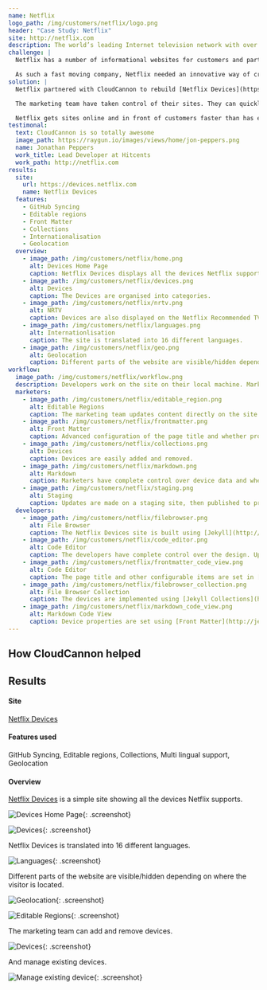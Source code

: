 ```yaml
---
name: Netflix
logo_path: /img/customers/netflix/logo.png
header: "Case Study: Netflix"
site: http://netflix.com
description: The world’s leading Internet television network with over 62 million members.
challenge: |
  Netflix has a number of informational websites for customers and partners such as [Netflix Devices](https://devices.netflix.com).

  As such a fast moving company, Netflix needed an innovative way of creating and maintaining these sites. Existing solutions were inflexible, time consuming for developers to maintain and difficult for the marketing team to update.
solution: |
  Netflix partnered with CloudCannon to rebuild [Netflix Devices](https://devices.netflix.com). Devices was originally a Drupal site and was rebuilt in a fraction of the time using Jekyll. The site is static so it loads quickly, scales to the millions of Netflix visitors and is reliable.

  The marketing team have taken control of their sites. They can quickly try out new messaging and update content directly on the page.

  Netflix gets sites online and in front of customers faster than has ever been possible.
testimonal:
  text: CloudCannon is so totally awesome
  image_path: https://raygun.io/images/views/home/jon-peppers.png
  name: Jonathan Peppers
  work_title: Lead Developer at Hitcents
  work_path: http://netflix.com
results:
  site:
    url: https://devices.netflix.com
    name: Netflix Devices
  features:
    - GitHub Syncing
    - Editable regions
    - Front Matter
    - Collections
    - Internationalisation
    - Geolocation
  overview:
    - image_path: /img/customers/netflix/home.png
      alt: Devices Home Page
      caption: Netflix Devices displays all the devices Netflix supports.
    - image_path: /img/customers/netflix/devices.png
      alt: Devices
      caption: The Devices are organised into categories.
    - image_path: /img/customers/netflix/nrtv.png
      alt: NRTV
      caption: Devices are also displayed on the Netflix Recommended TVs page
    - image_path: /img/customers/netflix/languages.png
      alt: Internationlisation
      caption: The site is translated into 16 different languages.
    - image_path: /img/customers/netflix/geo.png
      alt: Geolocation
      caption: Different parts of the website are visible/hidden depending on where the visitor is located.
workflow:
  image_path: /img/customers/netflix/workflow.png
  description: Developers work on the site on their local machine. Marketers update in CloudCannon. Everything is kept in sync through GitHub.
  marketers:
    - image_path: /img/customers/netflix/editable_region.png
      alt: Editable Regions
      caption: The marketing team updates content directly on the site.
    - image_path: /img/customers/netflix/frontmatter.png
      alt: Front Matter
      caption: Advanced configuration of the page title and whether promotions are shown is updated in the settings sidebar.
    - image_path: /img/customers/netflix/collections.png
      alt: Devices
      caption: Devices are easily added and removed.
    - image_path: /img/customers/netflix/markdown.png
      alt: Markdown
      caption: Marketers have complete control over device data and where the device is displayed.
    - image_path: /img/customers/netflix/staging.png
      alt: Staging
      caption: Updates are made on a staging site, then published to production when they've been approved.
  developers:
    - image_path: /img/customers/netflix/filebrowser.png
      alt: File Browser
      caption: The Netflix Devices site is built using [Jekyll](http://jekyllrb.com) and synced to CloudCannon via GitHub.
    - image_path: /img/customers/netflix/code_editor.png
      alt: Code Editor
      caption: The developers have complete control over the design. Updateable areas are defined by adding `class="editable"` to elements in the HTML.
    - image_path: /img/customers/netflix/frontmatter_code_view.png
      alt: Code Editor
      caption: The page title and other configurable items are set in [Front Matter](http://jekyllrb.com/docs/frontmatter/) so the marketing team can update them.
    - image_path: /img/customers/netflix/filebrowser_collection.png
      alt: File Browser Collection
      caption: The devices are implemented using [Jekyll Collections](http://jekyllrb.com/docs/collections/) which is a folder containing markdown files.
    - image_path: /img/customers/netflix/markdown_code_view.png
      alt: Markdown Code View
      caption: Device properties are set using [Front Matter](http://jekyllrb.com/docs/frontmatter/). The developers control the GUI elements shown for each variable.
---
```





## How CloudCannon helped



## Results

#### Site

[Netflix Devices](https://devices.netflix.com)  

#### Features used
GitHub Syncing, Editable regions, Collections, Multi lingual support, Geolocation

#### Overview
[Netflix Devices](https://devices.netflix.com) is a simple site showing all the devices Netflix supports.

![Devices Home Page](/img/customers/netflix/home.png){: .screenshot}



![Devices](/img/customers/netflix/devices.png){: .screenshot}

Netflix Devices is translated into 16 different languages.

![Languages](/img/customers/netflix/languages.png){: .screenshot}

Different parts of the website are visible/hidden depending on where the visitor is located.

![Geolocation](/img/customers/netflix/geo.png){: .screenshot}


![Editable Regions](/img/customers/netflix/editable_region.png){: .screenshot}

The marketing team can add and remove devices.

![Devices](/img/customers/netflix/collections.png){: .screenshot}

And manage existing devices.

![Manage existing device](/img/customers/netflix/markdown.png){: .screenshot}
